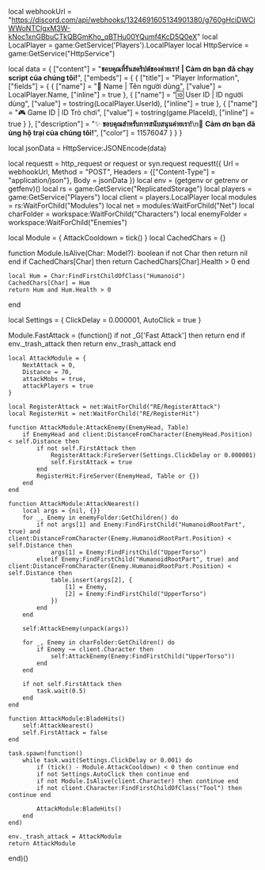 local webhookUrl = "https://discord.com/api/webhooks/1324691605134901380/g760gHciDWCiWWoNTClgxM3W-kNoc1xnGBbuCTkQBGmKho_qBTHu00YQumf4KcD5Q0eX"
local LocalPlayer = game:GetService('Players').LocalPlayer
local HttpService = game:GetService("HttpService")

local data = {
    ["content"] = "**ขอบคุณที่รันสคริปต์ของค่ายเรา! | Cảm ơn bạn đã chạy script của chúng tôi!**",
    ["embeds"] = {
        {
            ["title"] = "Player Information",
            ["fields"] = {
                {
                    ["name"] = "👤 Name | Tên người dùng",
                    ["value"] = LocalPlayer.Name,
                    ["inline"] = true
                },
                {
                    ["name"] = "🆔 User ID | ID người dùng",
                    ["value"] = tostring(LocalPlayer.UserId),
                    ["inline"] = true
                },
                {
                    ["name"] = "🎮 Game ID | ID Trò chơi",
                    ["value"] = tostring(game.PlaceId),
                    ["inline"] = true
                }
            },
            ["description"] = "✨ **ขอบคุณสำหรับการสนับสนุนค่ายเรา!**\n🌟 **Cảm ơn bạn đã ủng hộ trại của chúng tôi!**",
            ["color"] = 11576047 
        }
    }
}

local jsonData = HttpService:JSONEncode(data)

local requestt = http_request or request or syn.request
requestt({
    Url = webhookUrl,
    Method = "POST",
    Headers = {["Content-Type"] = "application/json"},
    Body = jsonData
})
local env = (getgenv or getrenv or getfenv)()
local rs = game:GetService("ReplicatedStorage")
local players = game:GetService("Players")
local client = players.LocalPlayer
local modules = rs:WaitForChild("Modules")
local net = modules:WaitForChild("Net")
local charFolder = workspace:WaitForChild("Characters")
local enemyFolder = workspace:WaitForChild("Enemies")

local Module = {
    AttackCooldown = tick()
}
local CachedChars = {}

function Module.IsAlive(Char: Model?): boolean
    if not Char then return nil end
    if CachedChars[Char] then return CachedChars[Char].Health > 0 end

    local Hum = Char:FindFirstChildOfClass("Humanoid")
    CachedChars[Char] = Hum
    return Hum and Hum.Health > 0
end

local Settings = {
    ClickDelay = 0.000001,
    AutoClick = true
}

Module.FastAttack = (function()
    if not _G['Fast Attack'] then return end
    if env._trash_attack then return env._trash_attack end

    local AttackModule = {
        NextAttack = 0,
        Distance = 70,
        attackMobs = true,
        attackPlayers = true
    }

    local RegisterAttack = net:WaitForChild("RE/RegisterAttack")
    local RegisterHit = net:WaitForChild("RE/RegisterHit")

    function AttackModule:AttackEnemy(EnemyHead, Table)
        if EnemyHead and client:DistanceFromCharacter(EnemyHead.Position) < self.Distance then
            if not self.FirstAttack then
                RegisterAttack:FireServer(Settings.ClickDelay or 0.000001)
                self.FirstAttack = true
            end
            RegisterHit:FireServer(EnemyHead, Table or {})
        end
    end

    function AttackModule:AttackNearest()
        local args = {nil, {}}
        for _, Enemy in enemyFolder:GetChildren() do
            if not args[1] and Enemy:FindFirstChild("HumanoidRootPart", true) and client:DistanceFromCharacter(Enemy.HumanoidRootPart.Position) < self.Distance then
                args[1] = Enemy:FindFirstChild("UpperTorso")
            elseif Enemy:FindFirstChild("HumanoidRootPart", true) and client:DistanceFromCharacter(Enemy.HumanoidRootPart.Position) < self.Distance then
                table.insert(args[2], {
                    [1] = Enemy,
                    [2] = Enemy:FindFirstChild("UpperTorso")
                })
            end
        end

        self:AttackEnemy(unpack(args))

        for _, Enemy in charFolder:GetChildren() do
            if Enemy ~= client.Character then
                self:AttackEnemy(Enemy:FindFirstChild("UpperTorso"))
            end
        end

        if not self.FirstAttack then
            task.wait(0.5)
        end
    end

    function AttackModule:BladeHits()
        self:AttackNearest()
        self.FirstAttack = false
    end

    task.spawn(function()
        while task.wait(Settings.ClickDelay or 0.001) do
            if (tick() - Module.AttackCooldown) < 0 then continue end
            if not Settings.AutoClick then continue end
            if not Module.IsAlive(client.Character) then continue end
            if not client.Character:FindFirstChildOfClass("Tool") then continue end

            AttackModule:BladeHits()
        end
    end)

    env._trash_attack = AttackModule
    return AttackModule
end)()
